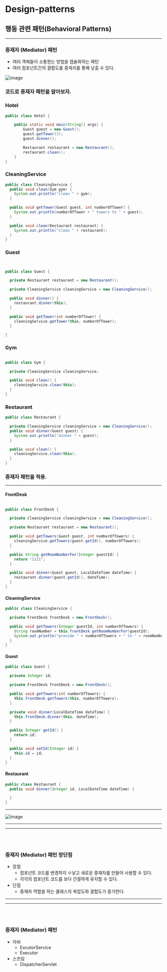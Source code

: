 # Design-patterns
## 행동 관련 패턴(Behavioral Patterns)

---
### 중재자 (Mediator) 패턴
* 여러 객체들이 소통한는 방법을 캡슐화하는 패턴
* 여러 컴포넌트간의 결합도를 중재자를 통해 낮출 수 있다.

![image](https://user-images.githubusercontent.com/60100532/202461950-dc284b2e-e9ea-4563-b25f-77038d9d1cb4.png)

### 코드로 중재자 패턴을 알아보자.
 
### Hotel

```java
public class Hotel {

    public static void main(String[] args) {
        Guest guest = new Guest();
        guest.getTower(3);
        guest.dinner();

        Restaurant restaurant = new Restaurant();
        restaurant.clean();
    }
}

```
### CleaningService
```java
public class CleaningService {
  public void clean(Gym gym) {
    System.out.println("clean " + gym);
  }

  public void getTower(Guest guest, int numberOfTower) {
    System.out.println(numberOfTower + " towers to " + guest);
  }

  public void clean(Restaurant restaurant) {
    System.out.println("clean " + restaurant);
  }
}

```

### Guest
```java


public class Guest {

  private Restaurant restaurant = new Restaurant();

  private CleaningService cleaningService = new CleaningService();

  public void dinner() {
    restaurant.dinner(this);
  }

  public void getTower(int numberOfTower) {
    cleaningService.getTower(this, numberOfTower);
  }

}

```

### Gym
```java

public class Gym {

  private CleaningService cleaningService;

  public void clean() {
    cleaningService.clean(this);
  }
}

```

### Restaurant
```java
public class Restaurant {

  private CleaningService cleaningService = new CleaningService();
  public void dinner(Guest guest) {
    System.out.println("dinner " + guest);
  }

  public void clean() {
    cleaningService.clean(this);
  }
}


```

### 중재자 패턴을 적용.

---  
#### FrontDesk
```java

public class FrontDesk {

  private CleaningService cleaningService = new CleaningService();

  private Restaurant restaurant = new Restaurant();

  public void getTowers(Guest guest, int numberOfTowers) {
    cleaningService.getTowers(guest.getId(), numberOfTowers);
  }

  public String getRoomNumberFor(Integer guestId) {
    return "1111";
  }

  public void dinner(Guest guest, LocalDateTime dateTime) {
    restaurant.dinner(guest.getId(), dateTime);
  }
}


```
#### CleaningService
```java
public class CleaningService {

  private FrontDesk frontDesk = new FrontDesk();

  public void getTowers(Integer guestId, int numberOfTowers) {
    String roomNumber = this.frontDesk.getRoomNumberFor(guestId);
    System.out.println("provide " + numberOfTowers + " to " + roomNumber);
  }
}

```

#### Guest
```java
public class Guest {

  private Integer id;

  private FrontDesk frontDesk = new FrontDesk();

  public void getTowers(int numberOfTowers) {
    this.frontDesk.getTowers(this, numberOfTowers);
  }

  private void dinner(LocalDateTime dateTime) {
    this.frontDesk.dinner(this, dateTime);
  }

  public Integer getId() {
    return id;
  }

  public void setId(Integer id) {
    this.id = id;
  }
}


```


#### Restaurant
```java
public class Restaurant {
  public void dinner(Integer id, LocalDateTime dateTime) {

  }
}


```
---
![image](https://user-images.githubusercontent.com/60100532/202466833-5c82d5e7-ce47-4c1b-9c7c-fcded841ffe2.png)
___
___

<br/> 

<br/> 

### 중재자 (Mediator) 패턴 장단점
* 장점
    * 컴포넌트 코드를 변경하지 ㅇ낳고 새로운 중재자를 만들어 사용할 수 있다.
    * 각각의 컴포넌트 코드를 보다 간결하게 유지할 수 있다.
* 단점
    * 중재자 역할을 하는 클래스의 복잡도와 결합도가 증가한다.


___
___

<br/> 

<br/> 

### 중재자 (Mediator) 패턴

* 자바
  * ExcutorService
  * Executor
* 스프링
  * DispatcherServlet
